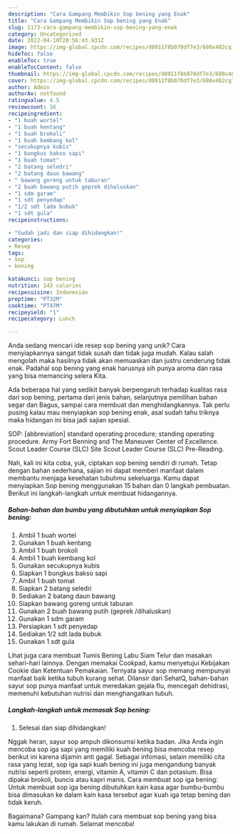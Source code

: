 ```yaml
---
description: "Cara Gampang Membikin Sop bening yang Enak"
title: "Cara Gampang Membikin Sop bening yang Enak"
slug: 1173-cara-gampang-membikin-sop-bening-yang-enak
category: Uncategorized
date: 2022-04-10T20:56:43.931Z
image: https://img-global.cpcdn.com/recipes/d0911f8b070df7e3/680x482cq70/sop-bening-foto-resep-utama.jpg
hideToc: false
enableToc: true
enableTocContent: false
thumbnail: https://img-global.cpcdn.com/recipes/d0911f8b070df7e3/680x482cq70/sop-bening-foto-resep-utama.jpg
cover: https://img-global.cpcdn.com/recipes/d0911f8b070df7e3/680x482cq70/sop-bening-foto-resep-utama.jpg
author: Admin
authorAv: notfound
ratingvalue: 4.5
reviewcount: 16
recipeingredient:
- "1 buah wortel"
- "1 buah kentang"
- "1 buah brokoli"
- "1 buah kembang kol"
- "secukupnya kubis"
- "1 bungkus bakso sapi"
- "1 buah tomat"
- "2 batang seledri"
- "2 batang daun bawang"
- " bawang goreng untuk taburan"
- "2 buah bawang putih geprek dihaluskan"
- "1 sdm garam"
- "1 sdt penyedap"
- "1/2 sdt lada bubuk"
- "1 sdt gula"
recipeinstructions:

- "Sudah jadi dan siap dihidangkan!"
categories:
- Resep
tags:
- sop
- bening

katakunci: sop bening 
nutrition: 143 calories
recipecuisine: Indonesian
preptime: "PT32M"
cooktime: "PT47M"
recipeyield: "1"
recipecategory: Lunch

---
```





Anda sedang mencari ide resep sop bening yang unik? Cara menyiapkannya sangat tidak susah dan tidak juga mudah. Kalau salah mengolah maka hasilnya tidak akan memuaskan dan justru cenderung tidak enak. Padahal sop bening yang enak harusnya sih punya aroma dan rasa yang bisa memancing selera Kita.





Ada beberapa hal yang sedikit banyak berpengaruh terhadap kualitas rasa dari sop bening, pertama dari jenis bahan, selanjutnya pemilihan bahan segar dan Bagus, sampai cara membuat dan menghidangkannya. Tak perlu pusing kalau mau menyiapkan sop bening enak,      asal sudah tahu triknya maka hidangan ini bisa jadi sajian spesial.














SOP: [abbreviation] standard operating procedure; standing operating procedure. Army Fort Benning and The Maneuver Center of Excellence. Scout Leader Course (SLC) Site Scout Leader Course (SLC) Pre-Reading.






Nah, kali ini kita coba, yuk, ciptakan sop bening sendiri di rumah. Tetap dengan bahan sederhana, sajian ini dapat memberi manfaat dalam membantu menjaga kesehatan tubuhmu sekeluarga. Kamu dapat menyiapkan Sop bening menggunakan 15 bahan dan 0 langkah pembuatan. Berikut ini langkah-langkah untuk membuat hidangannya.

<!--inarticleads1-->

##### Bahan-bahan dan bumbu yang dibutuhkan untuk menyiapkan Sop bening:

1. Ambil 1 buah wortel
1. Gunakan 1 buah kentang
1. Ambil 1 buah brokoli
1. Ambil 1 buah kembang kol
1. Gunakan secukupnya kubis
1. Siapkan 1 bungkus bakso sapi
1. Ambil 1 buah tomat
1. Siapkan 2 batang seledri
1. Sediakan 2 batang daun bawang
1. Siapkan  bawang goreng untuk taburan
1. Gunakan 2 buah bawang putih (geprek /dihaluskan)
1. Gunakan 1 sdm garam
1. Persiapkan 1 sdt penyedap
1. Sediakan 1/2 sdt lada bubuk
1. Gunakan 1 sdt gula


Lihat juga cara membuat Tumis Bening Labu Siam Telur dan masakan sehari-hari lainnya. Dengan memakai Cookpad, kamu menyetujui Kebijakan Cookie dan Ketentuan Pemakaian. Ternyata sayur sop memang mempunyai manfaat baik ketika tubuh kurang sehat. Dilansir dari SehatQ, bahan-bahan sayur sop punya manfaat untuk meredakan gejala flu, mencegah dehidrasi, memenuhi kebutuhan nutrisi dan menghangatkan tubuh. 

<!--inarticleads2-->

##### Langkah-langkah untuk memasak Sop bening:


1. Selesai dan siap dihidangkan!

Nggak heran, sayur sop ampuh dikonsumsi ketika badan. Jika Anda ingin mencoba sop iga sapi yang memiliki kuah bening bisa mencoba resep berikut ini karena dijamin anti gagal. Sebagai infomasi, selain memiliki cita rasa yang lezat, sop iga sapi kuah bening ini juga mengandung banyak nutrisi seperti protein, energi, vitamin A, vitamin C dan potasium. Bisa dipakai brokoli, buncis atau kapri manis. Cara membuat sop iga bening: Untuk membuat sop iga bening dibutuhkan kain kasa agar bumbu-bumbu bisa dimasukan ke dalam kain kasa tersebut agar kuah iga tetap bening dan tidak keruh. 

Bagaimana? Gampang kan? Itulah cara membuat sop bening yang bisa kamu lakukan di rumah. Selamat mencoba!
